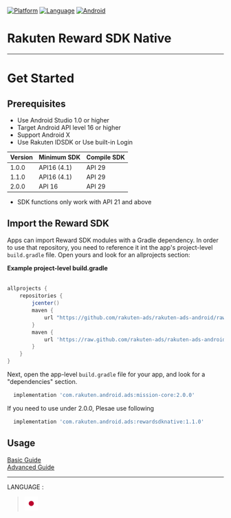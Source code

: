 <div id="top"></div>

[![Platform](http://img.shields.io/badge/platform-Android-brightgreen.svg?style=flat)](https://developer.android.com)
[![Language](http://img.shields.io/badge/language-Kotlin-green.svg?style=flat)](https://github.com/JetBrains/kotlin)
[![Android](http://img.shields.io/badge/support-API_Level_16+-blue.svg?style=flat)](https://developer.android.com)

# Rakuten Reward SDK Native

---
# Get Started

<div id="prerequisites"></div>

## Prerequisites

* Use Android Studio 1.0 or higher
* Target Android API level 16 or higher
* Support Android X
* Use Rakuten IDSDK or Use built-in Login

| Version        | Minimum SDK           | Compile SDK
--- | --- | ---
|1.0.0|API16 (4.1)|API 29|
|1.1.0|API16 (4.1)|API 29|
|2.0.0|API 16|API 29|

* SDK functions only work with API 21 and above

<div id="import_sdk"></div>

## Import the Reward SDK
Apps can import Reward SDK modules with a Gradle dependency. In order to use that repository, you need to reference it int the app's project-level `build.gradle` file. Open yours and look for an allprojects section:  

**Example project-level build.gradle**

```groovy

allprojects {
    repositories {
        jcenter()
        maven {
            url "https://github.com/rakuten-ads/rakuten-ads-android/raw/master/maven"
        }
        maven { 
            url 'https://raw.github.com/rakuten-ads/rakuten-ads-android/master/maven' 
        }
    }
}
```

Next, open the app-level `build.gradle` file for your app, and look for a "dependencies" section.

```groovy
  implementation 'com.rakuten.android.ads:mission-core:2.0.0'
```

If you need to use under 2.0.0, Plesae use following
```groovy
  implementation 'com.rakuten.android.ads:rewardsdknative:1.1.0'
```

## Usage
[Basic Guide](./doc/basic/README.md)  
[Advanced Guide](./doc/advanced/README.md)

---
LANGUAGE :
> [![jp](./doc/lang/ja.png)](./doc/ja/README.md)